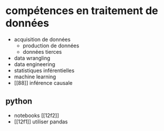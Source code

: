 # compétences en traitement de données

- acquisition de données
	- production de données
	- données tierces
- data wrangling
- data engineering
- statistiques inférentielles
- machine learning
- [[88]] inférence causale


## python

- notebooks  [[12f2]]
- [[12f1]] utiliser pandas
